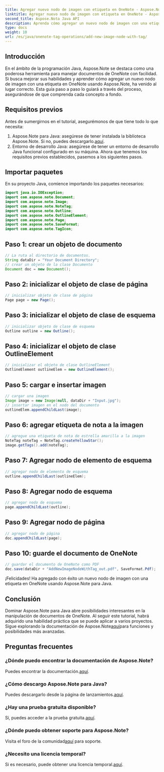 ```yaml
---
title: Agregar nuevo nodo de imagen con etiqueta en OneNote - Aspose.Note
linktitle: Agregar nuevo nodo de imagen con etiqueta en OneNote - Aspose.Note
second_title: Aspose.Nota Java API
description: Aprenda cómo agregar un nuevo nodo de imagen con una etiqueta en OneNote usando Aspose.Note para Java. Mejore sus habilidades de programación Java sin esfuerzo.
type: docs
weight: 10
url: /es/java/onenote-tag-operations/add-new-image-node-with-tag/
---
```

## Introducción
En el ámbito de la programación Java, Aspose.Note se destaca como una poderosa herramienta para manejar documentos de OneNote con facilidad. Si busca mejorar sus habilidades y aprender cómo agregar un nuevo nodo de imagen con una etiqueta en OneNote usando Aspose.Note, ha venido al lugar correcto. Esta guía paso a paso lo guiará a través del proceso, asegurándose de que comprenda cada concepto a fondo.
## Requisitos previos
Antes de sumergirnos en el tutorial, asegurémonos de que tiene todo lo que necesita:
1.  Aspose.Note para Java: asegúrese de tener instalada la biblioteca Aspose.Note. Si no, puedes descargarlo.[aquí](https://releases.aspose.com/note/java/).
2. Entorno de desarrollo Java: asegúrese de tener un entorno de desarrollo Java funcional configurado en su máquina.
Ahora que tenemos los requisitos previos establecidos, pasemos a los siguientes pasos.
## Importar paquetes
En su proyecto Java, comience importando los paquetes necesarios:
```java
import java.io.IOException;
import com.aspose.note.Document;
import com.aspose.note.Image;
import com.aspose.note.NoteTag;
import com.aspose.note.Outline;
import com.aspose.note.OutlineElement;
import com.aspose.note.Page;
import com.aspose.note.SaveFormat;
import com.aspose.note.TagIcon;
```
## Paso 1: crear un objeto de documento
```java
// La ruta al directorio de documentos.
String dataDir = "Your Document Directory";
// crear un objeto de la clase Documento
Document doc = new Document();
```
## Paso 2: inicializar el objeto de clase de página
```java
// inicializar objeto de clase de página
Page page = new Page();
```
## Paso 3: inicializar el objeto de clase de esquema
```java
// inicializar objeto de clase de esquema
Outline outline = new Outline();
```
## Paso 4: inicializar el objeto de clase OutlineElement
```java
// inicializar el objeto de clase OutlineElement
OutlineElement outlineElem = new OutlineElement();
```
## Paso 5: cargar e insertar imagen
```java
// cargar una imagen
Image image = new Image(null, dataDir + "Input.jpg");
// insertar imagen en el nodo del documento
outlineElem.appendChildLast(image);
```
## Paso 6: agregar etiqueta de nota a la imagen
```java
// agregue una etiqueta de nota de estrella amarilla a la imagen
NoteTag noteTag = NoteTag.createYellowStar();
image.getTags().add(noteTag);
```
## Paso 7: Agregar nodo de elemento de esquema
```java
// agregar nodo de elemento de esquema
outline.appendChildLast(outlineElem);
```
## Paso 8: Agregar nodo de esquema
```java
// agregar nodo de esquema
page.appendChildLast(outline);
```
## Paso 9: Agregar nodo de página
```java
// agregar nodo de página
doc.appendChildLast(page);
```
## Paso 10: guarde el documento de OneNote
```java
// guardar el documento de OneNote como PDF
doc.save(dataDir + "AddNewImageNodeWithTag_out.pdf", SaveFormat.Pdf);
```
¡Felicidades! Ha agregado con éxito un nuevo nodo de imagen con una etiqueta en OneNote usando Aspose.Note para Java.
## Conclusión
 Dominar Aspose.Note para Java abre posibilidades interesantes en la manipulación de documentos de OneNote. Al seguir este tutorial, habrá adquirido una habilidad práctica que se puede aplicar a varios proyectos. Sigue explorando la documentación de Aspose.Note[aquí](https://reference.aspose.com/note/java/)para funciones y posibilidades más avanzadas.
## Preguntas frecuentes
### ¿Dónde puedo encontrar la documentación de Aspose.Note?
 Puedes encontrar la documentación.[aquí](https://reference.aspose.com/note/java/).
### ¿Cómo descargo Aspose.Note para Java?
 Puedes descargarlo desde la página de lanzamientos.[aquí](https://releases.aspose.com/note/java/).
### ¿Hay una prueba gratuita disponible?
 Sí, puedes acceder a la prueba gratuita.[aquí](https://releases.aspose.com/).
### ¿Dónde puedo obtener soporte para Aspose.Note?
 Visita el foro de la comunidad[aquí](https://forum.aspose.com/c/note/28) para soporte.
### ¿Necesito una licencia temporal?
 Si es necesario, puede obtener una licencia temporal.[aquí](https://purchase.aspose.com/temporary-license/).